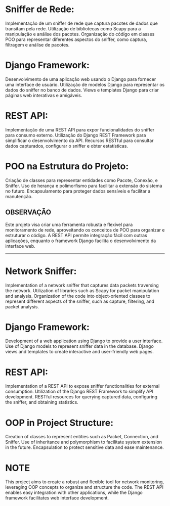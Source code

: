 # Sniffer de Rede:
Implementação de um sniffer de rede que captura pacotes de dados que transitam pela rede.
Utilização de bibliotecas como Scapy para a manipulação e análise dos pacotes.
Organização do código em classes POO para representar diferentes aspectos do sniffer, como captura, filtragem e análise de pacotes.

# Django Framework:
Desenvolvimento de uma aplicação web usando o Django para fornecer uma interface de usuário.
Utilização de modelos Django para representar os dados do sniffer no banco de dados.
Views e templates Django para criar páginas web interativas e amigáveis.

# REST API:
Implementação de uma REST API para expor funcionalidades do sniffer para consumo externo.
Utilização do Django REST Framework para simplificar o desenvolvimento da API.
Recursos RESTful para consultar dados capturados, configurar o sniffer e obter estatísticas.

# POO na Estrutura do Projeto:
Criação de classes para representar entidades como Pacote, Conexão, e Sniffer.
Uso de herança e polimorfismo para facilitar a extensão do sistema no futuro.
Encapsulamento para proteger dados sensíveis e facilitar a manutenção.

## OBSERVAÇÃO
Este projeto visa criar uma ferramenta robusta e flexível para monitoramento de rede, aproveitando os conceitos de POO para organizar e estruturar o código. A REST API permite integração fácil com outras aplicações, enquanto o framework Django facilita o desenvolvimento da interface web.

---
# Network Sniffer:
Implementation of a network sniffer that captures data packets traversing the network.
Utilization of libraries such as Scapy for packet manipulation and analysis.
Organization of the code into object-oriented classes to represent different aspects of the sniffer, such as capture, filtering, and packet analysis.

# Django Framework:
Development of a web application using Django to provide a user interface.
Use of Django models to represent sniffer data in the database.
Django views and templates to create interactive and user-friendly web pages.

# REST API:
Implementation of a REST API to expose sniffer functionalities for external consumption.
Utilization of the Django REST Framework to simplify API development.
RESTful resources for querying captured data, configuring the sniffer, and obtaining statistics.

# OOP in Project Structure:
Creation of classes to represent entities such as Packet, Connection, and Sniffer.
Use of inheritance and polymorphism to facilitate system extension in the future.
Encapsulation to protect sensitive data and ease maintenance.

# NOTE
This project aims to create a robust and flexible tool for network monitoring, leveraging OOP concepts to organize and structure the code. The REST API enables easy integration with other applications, while the Django framework facilitates web interface development.